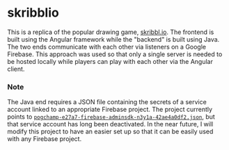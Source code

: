 # skribblio

This is a replica of the popular drawing game, [skribbl.io](https://skribbl.io/). The frontend is built using the Angular framework while the "backend" is built using Java. The two ends communicate with each other via listeners on a Google Firebase. This approach was used so that only a single server is needed to be hosted locally while players can play with each other via the Angular client.

### Note

The Java end requires a JSON file containing the secrets of a service account linked to an appropriate Firebase project. The project currently points to [`pogchamp-e27a7-firebase-adminsdk-n3y1a-42ae4a0df2.json`](/server/src/main/resources/service/pogchamp-e27a7-firebase-adminsdk-n3y1a-42ae4a0df2.json), but that service account has long been deactivated. In the near future, I will modify this project to have an easier set up so that it can be easily used with any Firebase project.
 